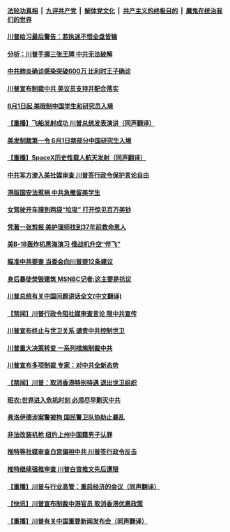 ####  [法轮功真相](../../../../basic/blob/master/README.md?t=05311401) &nbsp;|&nbsp; [九评共产党](../../../../9ping.md/blob/master/README.md?t=05311401) &nbsp;|&nbsp; [解体党文化](../../../../jtdwh.md/blob/master/README.md?t=05311401)  &nbsp;|&nbsp; [共产主义的终极目的](../../../../gczydzjmd.md/blob/master/README.md?t=05311401) &nbsp;|&nbsp; [魔鬼在统治我们的世界](../../../../mgztzwmdsj.md/blob/master/README.md?t=05311401) 

#### [川普给习最后警告：若执迷不悟全盘皆输](../pages/prog203/a102860090.md?t=05311401) 

#### [分析：川普手握三张王牌 中共无法破解](../pages/prog203/a102860057.md?t=05311401) 

#### [中共肺炎确诊感染突破600万 比利时王子确诊](../pages/prog203/a102860032.md?t=05311401) 

#### [川普宣布制裁中共 美议员支持并配合落实](../pages/prog203/a102859915.md?t=05311401) 

#### [6月1日起 美限制中国学生和研究员入境](../pages/prog203/a102859897.md?t=05311401) 

#### [【重播】飞船发射成功 川普总统发表演讲（同声翻译）](../pages/prog203/a102859807.md?t=05311401) 

#### [美发制裁第一令 6月1日禁部分中国研究生入境](../pages/prog203/a102859716.md?t=05311401) 

#### [【重播】SpaceX历史性载人航天发射（同声翻译）](../pages/prog203/a102859699.md?t=05311401) 

#### [中共军方渗入美社媒审查 川普签行政令保护言论自由](../pages/prog203/a102859650.md?t=05311401) 

#### [港版国安法惹祸 中共急撤留美学生](../pages/prog203/a102859514.md?t=05311401) 

#### [女驾驶开车撞到两袋“垃圾” 打开惊见百万美钞](../pages/prog203/a102859534.md?t=05311401) 


#### [凭著一张剪报 美护理师找到37年前救命恩人](../pages/prog203/a102859448.md?t=05311401) 

#### [美B-1B轰炸机黑海演习 俄战机升空“伴飞”](../pages/prog203/a102859418.md?t=05311401) 

#### [瞄准中共要害 当委会向川普提12条建议](../pages/prog203/a102858954.md?t=05311401) 

#### [身后暴徒焚毁建筑 MSNBC记者:这主要是抗议](../pages/prog203/a102859282.md?t=05311401) 

#### [川普总统有关中国问题讲话全文(中文翻译)](../pages/prog203/a102859250.md?t=05311401) 

#### [【禁闻】川普行政令阻社媒审查言论 限中共宣传](../pages/prog203/a102859214.md?t=05311401) 

#### [川普宣布终止与世卫关系 谴责中共控制世卫](../pages/prog203/a102859103.md?t=05311401) 

#### [川普重大决策转变 一系列措施制裁中共](../pages/prog203/a102859172.md?t=05311401) 

#### [川普宣布多项制裁 专家：对中共全新态势](../pages/prog203/a102859149.md?t=05311401) 

#### [【禁闻】川普：取消香港特别待遇 退出世卫组织](../pages/prog203/a102859147.md?t=05311401) 

#### [班农:世界进入危机时刻 必须尽早剿灭中共](../pages/prog203/a102859119.md?t=05311401) 

#### [弗洛伊德涉案警被拘 国民警卫队协助止暴乱](../pages/prog203/a102859100.md?t=05311401) 

#### [非法改装机枪 纽约上州中国籍男子认罪](../pages/prog203/a102859090.md?t=05311401) 

#### [推特等社媒审查白宫偏袒中共 川普签行政令反击](../pages/prog203/a102858887.md?t=05311401) 

#### [推特继续强推审查 川普白宫推文先后遭限](../pages/prog203/a102859020.md?t=05311401) 

#### [【重播】川普与行业高管：重启经济的会议（同声翻译）](../pages/prog203/a102859035.md?t=05311401) 

#### [【快讯】川普宣布制裁中港官员 取消香港优惠政策](../pages/prog203/a102859019.md?t=05311401) 

#### [【重播】川普有关中国重要新闻发布会（同声翻译）](../pages/prog203/a102858985.md?t=05311401) 

